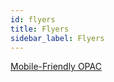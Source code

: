 ```yaml
---
id: flyers
title: Flyers
sidebar_label: Flyers
---
```

[Mobile-Friendly OPAC](http://sekls.net/Documents/seknfindmobileflyer.pdf)
